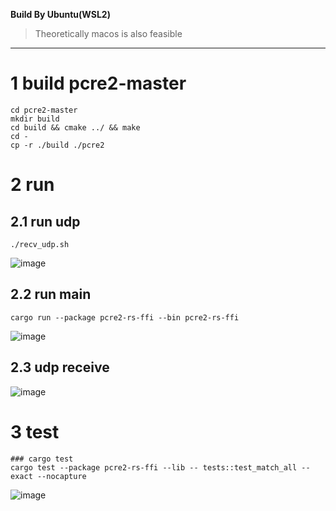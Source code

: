 **Build By Ubuntu(WSL2)**
> Theoretically macos is also feasible


---

# 1 build pcre2-master 
```
cd pcre2-master
mkdir build
cd build && cmake ../ && make
cd -
cp -r ./build ./pcre2

```

# 2 run
## 2.1 run udp
```
./recv_udp.sh 
```
![image](https://user-images.githubusercontent.com/11326721/191046195-a155945c-9fc5-4fe2-9820-fcdc9fea5071.png)


## 2.2 run main
```
cargo run --package pcre2-rs-ffi --bin pcre2-rs-ffi 

```
![image](https://user-images.githubusercontent.com/11326721/191046332-b503208d-3aed-4a7a-a4f3-7621c88a0d48.png)

## 2.3 udp receive
![image](https://user-images.githubusercontent.com/11326721/191046609-dd1a78a8-cbfe-4e8c-90cc-dd76dda35886.png)



# 3 test
```
### cargo test
cargo test --package pcre2-rs-ffi --lib -- tests::test_match_all --exact --nocapture

```
![image](https://user-images.githubusercontent.com/11326721/191046025-e311fe2b-440a-4225-8e6b-2a43268d0716.png)



